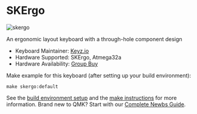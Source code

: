 # SKErgo

![skergo](https://i.imgur.com/WIqxiMfh.png)

An ergonomic layout keyboard with a through-hole component design

* Keyboard Maintainer: [Keyz.io](https://github.com/C1intMason)
* Hardware Supported: SKErgo, Atmega32a
* Hardware Availability: [Group Buy](https://keyz.io)

Make example for this keyboard (after setting up your build environment):

    make skergo:default

See the [build environment setup](https://docs.qmk.fm/#/getting_started_build_tools) and the [make instructions](https://docs.qmk.fm/#/getting_started_make_guide) for more information. Brand new to QMK? Start with our [Complete Newbs Guide](https://docs.qmk.fm/#/newbs).
